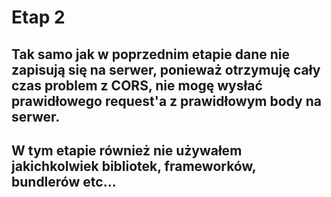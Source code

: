 # Etap 2

## Tak samo jak w poprzednim etapie dane nie zapisują się na serwer, ponieważ otrzymuję cały czas problem z CORS, nie mogę wysłać prawidłowego request'a z prawidłowym body na serwer.

## W tym etapie również nie używałem jakichkolwiek bibliotek, frameworków, bundlerów etc...
